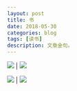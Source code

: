 ```yaml
---
layout: post
title: 书
date: 2018-05-30
categories: blog
tags: [读书]
description: 文章金句。
---
```



![](https://raw.githubusercontent.com/feiyuii/feiyuii.GitHub.io/master/img/book/1527697056.png) | ![](https://raw.githubusercontent.com/feiyuii/feiyuii.GitHub.io/master/img/book/1527696694.png) 


![](https://raw.githubusercontent.com/feiyuii/feiyuii.GitHub.io/master/img/book/1527696694.png) | ![](https://raw.githubusercontent.com/feiyuii/feiyuii.GitHub.io/master/img/book/1527696782.png)
